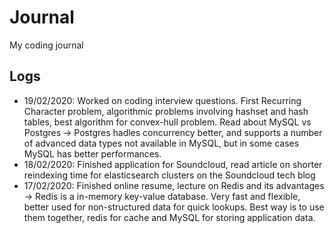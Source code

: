 # Journal

My coding journal

## Logs

- 19/02/2020: Worked on coding interview questions. First Recurring Character problem, algorithmic problems involving hashset and hash tables, best algorithm for convex-hull problem. Read about MySQL vs Postgres -> Postgres hadles concurrency better, and supports a number of advanced data types not available in MySQL, but in some cases MySQL has better performances.
- 18/02/2020: Finished application for Soundcloud, read article on shorter reindexing time for elasticsearch clusters on the Soundcloud tech blog
- 17/02/2020: Finished online resume, lecture on Redis and its advantages -> Redis is a in-memory key-value database. Very fast and flexible, better used for non-structured data for quick lookups. Best way is to use them together, redis for cache and MySQL for storing application data.
